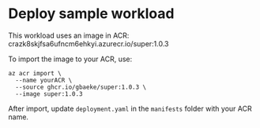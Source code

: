 # Deploy sample workload

This workload uses an image in ACR: crazk8skjfsa6ufncm6ehkyi.azurecr.io/super:1.0.3

To import the image to your ACR, use:

```
az acr import \
  --name yourACR \
  --source ghcr.io/gbaeke/super:1.0.3 \
  --image super:1.0.3
```

After import, update `deployment.yaml` in the `manifests` folder with your ACR name.